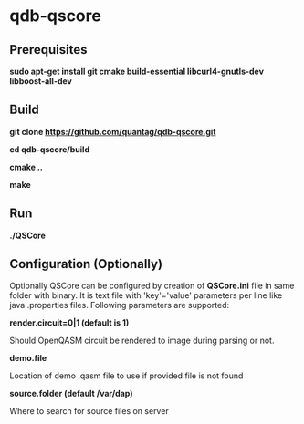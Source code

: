 # qdb-qscore

## Prerequisites

__sudo apt-get install git cmake build-essential libcurl4-gnutls-dev libboost-all-dev__

## Build

__git clone https://github.com/quantag/qdb-qscore.git__

__cd qdb-qscore/build__

__cmake ..__

__make__

## Run

__./QSCore__

## Configuration (Optionally)

Optionally QSCore can be configured by creation of __QSCore.ini__ file in same folder with binary. 
It is text file with 'key'='value' parameters per line like java .properties files. 
Following parameters are supported:

__render.circuit=0|1 (default is 1)__

Should OpenQASM circuit be rendered to image during parsing or not.

__demo.file__

Location of demo .qasm file to use if provided file is not found

__source.folder (default /var/dap)__

Where to search for source files on server 
